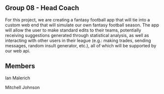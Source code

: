 ## Group 08 - Head Coach

For this project, we are creating a fantasy football app that will tie into 
a custom web end that will simulate our own fantasy football season. 
The app will allow the user to make standard edits to their teams, potentially 
receiving suggestions generated through statistical analysis, as well as 
interacting with other users in their league (e.g.: making trades, 
sending messages, random insult generator, etc.), 
all of which will be supported by our web api.

## Members

Ian Malerich

Mitchell Johnson
